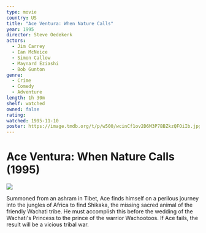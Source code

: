 ```yaml
---
type: movie
country: US
title: "Ace Ventura: When Nature Calls"
year: 1995
director: Steve Oedekerk
actors:
  - Jim Carrey
  - Ian McNeice
  - Simon Callow
  - Maynard Eziashi
  - Bob Gunton
genre:
  - Crime
  - Comedy
  - Adventure
length: 1h 30m
shelf: watched
owned: false
rating:
watched: 1995-11-10
poster: https://image.tmdb.org/t/p/w500/wcinCf1ov2D6M3P7BBZkzQFOiIb.jpg
---
```


# Ace Ventura: When Nature Calls (1995)

![](https://image.tmdb.org/t/p/w500/wcinCf1ov2D6M3P7BBZkzQFOiIb.jpg)

Summoned from an ashram in Tibet, Ace finds himself on a perilous journey into the jungles of Africa to find Shikaka, the missing sacred animal of the friendly Wachati tribe. He must accomplish this before the wedding of the Wachati's Princess to the prince of the warrior Wachootoos. If Ace fails, the result will be a vicious tribal war.